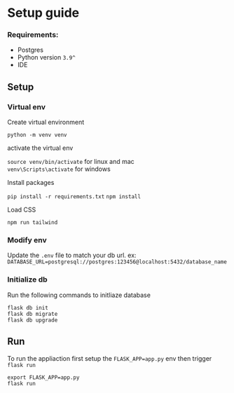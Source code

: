 # Setup guide

### Requirements:

- Postgres
- Python version `3.9^`
- IDE

## Setup

### Virtual env

Create virtual environment

`python -m venv venv`

activate the virtual env

`source venv/bin/activate` for linux and mac\
`venv\Scripts\activate` for windows

Install packages

`pip install -r requirements.txt`
`npm install`

Load CSS

`npm run tailwind`

### Modify env

Update the `.env` file to match your db url. ex:\
`DATABASE_URL=postgresql://postgres:123456@localhost:5432/database_name`

### Initialize db

Run the following commands to initliaze database

```
flask db init
flask db migrate
flask db upgrade
```

## Run

To run the appliaction first setup the `FLASK_APP=app.py` env then trigger `flask run`

```
export FLASK_APP=app.py
flask run
```
